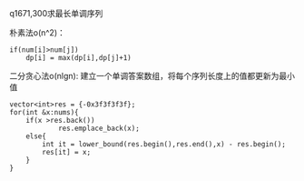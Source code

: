 q1671,300求最长单调序列

朴素法o(n^2)：
```
if(num[i]>num[j])
    dp[i] = max(dp[i],dp[j]+1)
```
二分贪心法o(nlgn):
建立一个单调答案数组，将每个序列长度上的值都更新为最小值
```
vector<int>res = {-0x3f3f3f3f};
for(int &x:nums){
    if(x >res.back())
            res.emplace_back(x);
    else{
        int it = lower_bound(res.begin(),res.end(),x) - res.begin();
        res[it] = x;
    }
}
```
